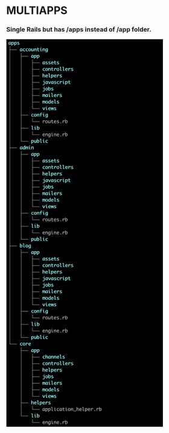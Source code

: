 # MULTIAPPS

### Single Rails but has /apps instead of /app folder.

![alt text](https://github.com/rusbal/multiapps/blob/main/image.png?raw=true)
